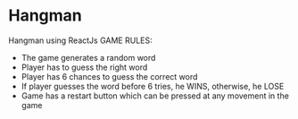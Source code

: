# Hangman
Hangman using ReactJs
GAME RULES:
- The game generates a random word
- Player has to guess the right word
- Player has 6 chances to guess the correct word
- If player guesses the word before 6 tries, he WINS, otherwise, he LOSE
- Game has a restart button which can be pressed at any movement in the game